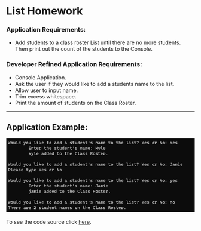 # List Homework

### Application Requirements:
- Add students to a class roster List until there are no more students. Then print out the count of the students to the Console.

### Developer Refined Application Requirements:

- Console Application.
- Ask the user if they would like to add a students name to the list.
- Allow user to input name.
- Trim excess whitespace.
- Print the amount of students on the Class Roster.

---

## Application Example:
![list](https://github.com/Thesnowmanndev/CSharp-Education/blob/main/CSharp-Mastercourse/Applications/Console%20Applications/App%2009%20-%20List%20Homework/list.png?raw=true)

To see the code source click [here](https://github.com/Thesnowmanndev/CSharp-Education/blob/main/CSharp-Mastercourse/Applications/Console%20Applications/App%2009%20-%20List%20Homework/ClassRoster/Program.cs).